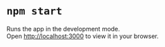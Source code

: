 # `npm start`

Runs the app in the development mode.\
Open [http://localhost:3000](http://localhost:3000) to view it in your browser.
